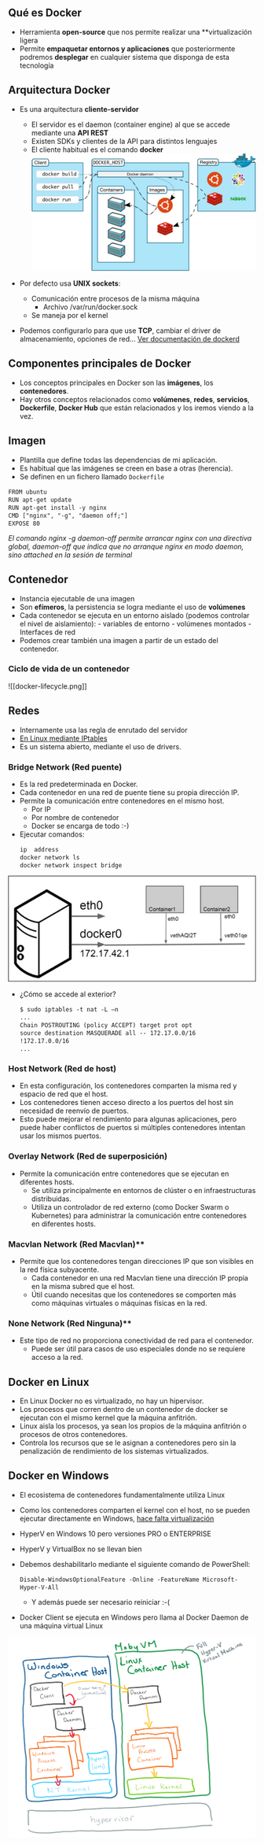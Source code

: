 
## Qué es Docker

- Herramienta **open-source** que nos permite realizar una **virtualización ligera
- Permite **empaquetar entornos y aplicaciones** que posteriormente podremos **desplegar** en cualquier sistema que disponga de esta tecnología

## Arquitectura Docker

- Es una arquitectura **cliente-servidor**
  - El servidor es el daemon (container engine) al que se accede mediante una **API REST**
  - Existen SDKs y clientes de la API para distintos lenguajes
  - El cliente habitual es el comando **docker**
![](images/docker-architecture.svg)


-  Por defecto usa **UNIX sockets**:
   - Comunicación entre procesos de la misma  máquina 
	   - Archivo /var/run/docker.sock
   - Se maneja  por el kernel

- Podemos configurarlo para que use **TCP**, cambiar el driver de almacenamiento, opciones de red... [Ver documentación de dockerd](https://docs.docker.com/reference/cli/dockerd/)

## Componentes principales de Docker

- Los conceptos principales en Docker son las **imágenes**, los **contenedores**.
- Hay otros conceptos relacionados  como **volúmenes**, **redes**, **servicios**, **Dockerfile**, **Docker Hub** que están relacionados y los iremos viendo a la vez.

## Imagen

- Plantilla que define todas las dependencias de mi aplicación.
- Es habitual que las imágenes se creen en base a otras (herencia).
- Se definen en un fichero llamado `Dockerfile`

```
FROM ubuntu
RUN apt-get update
RUN apt-get install -y nginx
CMD ["nginx", "-g", "daemon off;"]
EXPOSE 80
```

*El comando nginx -g daemon-off permite arrancar nginx con una directiva global, daemon-off que indica que no arranque nginx en modo daemon, sino attached en la sesión de terminal*

## Contenedor

- Instancia ejecutable de una imagen
- Son **efímeros**, la persistencia se logra mediante el uso de **volúmenes**
- Cada contenedor se ejecuta en un entorno aislado (podemos controlar el nivel de aislamiento):
	  - variables de entorno
	  - volúmenes montados
	  - Interfaces de red
- Podemos crear también una imagen a  partir de  un estado del contenedor.

### Ciclo de vida de un contenedor

![[docker-lifecycle.png]]

## Redes

- Internamente usa las regla de enrutado del  servidor
- [En Linux mediante IPtables](https://docs.docker.com/network/iptables/)
- Es un sistema abierto, mediante el uso de drivers. 

### Bridge Network (Red puente)
- Es la red predeterminada en Docker.
- Cada contenedor en una red de puente tiene su propia dirección IP.
- Permite la comunicación entre contenedores en el mismo host.
	- Por IP
	- Por nombre de contenedor
	- Docker se encarga de todo :-)
-  Ejecutar comandos:
    ```
    ip  address
    docker network ls
    docker network inspect bridge
    ```


 ![](images/docker-bridge-network.jpg)


- ¿Cómo  se accede  al exterior?
  ```
  $ sudo iptables -t nat -L –n
  ...
  Chain POSTROUTING (policy ACCEPT) target prot opt
  source destination MASQUERADE all -- 172.17.0.0/16
  !172.17.0.0/16
  ...
  ```

### Host Network (Red de host)
- En esta configuración, los contenedores comparten la misma red y espacio de red que el host.
- Los contenedores tienen acceso directo a los puertos del host sin necesidad de reenvío de puertos.
- Esto puede mejorar el rendimiento para algunas aplicaciones, pero puede haber conflictos de puertos si múltiples contenedores intentan usar los mismos puertos.

### Overlay Network (Red de superposición)
- Permite la comunicación entre contenedores que se ejecutan en diferentes hosts.
    - Se utiliza principalmente en entornos de clúster o en infraestructuras distribuidas.
    - Utiliza un controlador de red externo (como Docker Swarm o Kubernetes) para administrar la comunicación entre contenedores en diferentes hosts.
    
### Macvlan Network (Red Macvlan)**
- Permite que los contenedores tengan direcciones IP que son visibles en la red física subyacente.
    - Cada contenedor en una red Macvlan tiene una dirección IP propia en la misma subred que el host.
    - Útil cuando necesitas que los contenedores se comporten más como máquinas virtuales o máquinas físicas en la red.

### None Network (Red Ninguna)**
- Este tipo de red no proporciona conectividad de red para el contenedor.
    - Puede ser útil para casos de uso especiales donde no se requiere acceso a la red.


##  Docker en Linux

- En Linux Docker no es virtualizado, no hay un hipervisor. 
- Los procesos que corren dentro de un contenedor de docker se ejecutan con el mismo kernel que la máquina anfitrión.
- Linux aisla los procesos, ya sean los propios de la máquina anfitrión o procesos de otros contenedores. 
- Controla los recursos que se le asignan a contenedores pero sin la penalización de rendimiento de los sistemas virtualizados.    


##  Docker en Windows

- El ecosistema de contenedores fundamentalmente utiliza Linux
- Como los  contenedores comparten el kernel con el host, no se  pueden ejecutar directamente en Windows, [hace falta virtualización](https://stackoverflow.com/questions/48251703/if-docker-runs-natively-on-windows-then-why-does-it-need-hyper-v )
- HyperV en Windows 10 pero versiones PRO o ENTERPRISE
- HyperV y  VirtualBox no se llevan bien
- Debemos deshabilitarlo mediante el siguiente comando de PowerShell:
    ```
    Disable-WindowsOptionalFeature -Online -FeatureName Microsoft-Hyper-V-All
    ```
  - Y  además puede ser necesario  reiniciar :-(

- Docker Client se ejecuta en Windows pero llama al Docker Daemon de una máquina virtual Linux

![](images/mobyvm.png)
